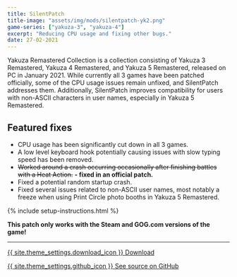 ```yaml
---
title: SilentPatch
title-image: "assets/img/mods/silentpatch-yk2.png"
game-series: ["yakuza-3", "yakuza-4"]
excerpt: "Reducing CPU usage and fixing other bugs."
date: 27-02-2021
---
```


Yakuza Remastered Collection is a collection consisting of Yakuza 3 Remastered, Yakuza 4 Remastered, and Yakuza 5 Remastered,
released on PC in January 2021. While currently all 3 games have been patched officially,
some of the CPU usage issues remain unfixed, and SilentPatch addresses them. Additionally,
SilentPatch improves compatibility for users with non-ASCII characters in user names,
especially in Yakuza 5 Remastered.

## Featured fixes

* CPU usage has been significantly cut down in all 3 games.
* A low level keyboard hook potentially causing issues with slow typing speed has been removed.
* ~~Worked around a crash occurring occasionally after finishing battles with a Heat Action.~~ **- fixed in an official patch.**
* Fixed a potential random startup crash.
* Fixed several issues related to non-ASCII user names, most notably a freeze when using Print Circle photo booths in Yakuza 5 Remastered.

{% include setup-instructions.html %}

**This patch only works with the Steam and GOG.com versions of the game!**

***

<a href="https://github.com/CookiePLMonster/SilentPatchYRC/releases/latest/download/SilentPatchYRC.zip" class="button">{{ site.theme_settings.download_icon }} Download</a>

<a href="https://github.com/CookiePLMonster/SilentPatchYRC" class="button github" target="_blank">{{ site.theme_settings.github_icon }} See source on GitHub</a>
